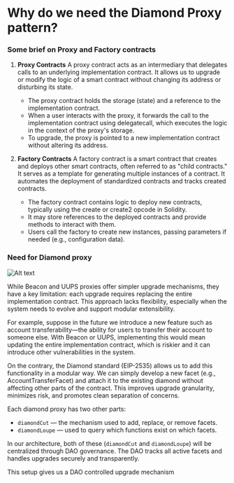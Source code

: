 # Why do we need the Diamond Proxy pattern?

### Some brief on Proxy and Factory contracts

1. **Proxy Contracts**
A proxy contract acts as an intermediary that delegates calls to an underlying implementation contract. It allows us to upgrade or modify the logic of a smart contract without changing its address or disturbing its state.
   - The proxy contract holds the storage (state) and a reference to the implementation contract.
   - When a user interacts with the proxy, it forwards the call to the implementation contract using delegatecall, which executes the logic in the context of the proxy's storage.
   - To upgrade, the proxy is pointed to a new implementation contract without altering its address.

2. **Factory Contracts**
A factory contract is a smart contract that creates and deploys other smart contracts, often referred to as "child contracts." It serves as a template for generating multiple instances of a contract. It automates the deployment of standardized contracts and tracks created contracts.
   - The factory contract contains logic to deploy new contracts, typically using the create or create2 opcode in Solidity.
   - It may store references to the deployed contracts and provide methods to interact with them.
   - Users call the factory to create new instances, passing parameters if needed (e.g., configuration data).


### Need for Diamond proxy

![Alt text](/img/diamondProxy.png)

While Beacon and UUPS proxies offer simpler upgrade mechanisms, they have a key limitation: each upgrade requires replacing the entire implementation contract. This approach lacks flexibility, especially when the system needs to evolve and support modular extensibility.

For example, suppose in the future we introduce a new feature such as account transferability—the ability for users to transfer their account to someone else. With Beacon or UUPS, implementing this would mean updating the entire implementation contract, which is riskier and it can introduce other vulnerabilities in the system.

On the contrary, the Diamond standard (EIP-2535) allows us to add this functionality in a modular way. We can simply develop a new facet (e.g., AccountTransferFacet) and attach it to the existing diamond without affecting other parts of the contract. This improves upgrade granularity, minimizes risk, and promotes clean separation of concerns.

Each diamond proxy has two other parts:
   - `diamondCut` — the mechanism used to add, replace, or remove facets.
  - `diamondLoupe` — used to query which functions exist on which facets.


In our architecture, both of these (`diamondCut` and `diamondLoupe`) will be centralized through DAO governance. The DAO tracks all active facets and handles upgrades securely and transparently.

This setup gives us a DAO controlled upgrade mechanism
